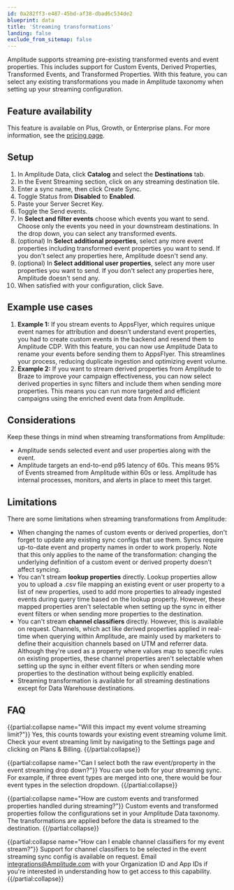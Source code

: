 ```yaml
---
id: 0a282ff3-e487-45bd-af38-dbad6c534de2
blueprint: data
title: 'Streaming transformations'
landing: false
exclude_from_sitemap: false
---
```

Amplitude supports streaming pre-existing transformed events and event properties. This includes support for Custom Events, Derived Properties, Transformed Events, and Transformed Properties. With this feature, you can select any existing transformations you made in Amplitude taxonomy when setting up your streaming configuration.

## Feature availability

This feature is available on Plus, Growth, or Enterprise plans. For more information, see the [pricing page](https://amplitude.com/pricing).

## Setup

1. In Amplitude Data, click **Catalog** and select the **Destinations** tab.
2. In the Event Streaming section, click on any streaming destination tile.
3. Enter a sync name, then click Create Sync.
4. Toggle Status from **Disabled** to **Enabled**.
5. Paste your Server Secret Key.
6. Toggle the Send events.
7. In **Select and filter events** choose which events you want to send. Choose only the events you need in your downstream destinations. In the drop down, you can select any transformed events.
8. (optional) In **Select additional properties**, select any more event properties including transformed event properties you want to send. If you don't select any properties here, Amplitude doesn't send any.
9. (optional) In **Select additional user properties**, select any more user properties you want to send. If you don't select any properties here, Amplitude doesn't send any.
10. When satisfied with your configuration, click Save.

## Example use cases

1. **Example 1:** If you stream events to AppsFlyer, which requires unique event names for attribution and doesn’t understand event properties, you had to create custom events in the backend and resend them to Amplitude CDP. With this feature, you can now use Amplitude Data to rename your events before sending them to AppsFlyer. This streamlines your process, reducing duplicate ingestion and optimizing event volume.
2. **Example 2:** If you want to stream derived properties from Amplitude to Braze to improve your campaign effectiveness, you can now select derived properties in sync filters and include them when sending more properties. This means you can run more targeted and efficient campaigns using the enriched event data from Amplitude.

## Considerations

Keep these things in mind when streaming transformations from Amplitude:

* Amplitude sends selected event and user properties along with the event.
* Amplitude targets an end-to-end p95 latency of 60s. This means 95% of Events streamed from Amplitude within 60s or less. Amplitude has internal processes, monitors, and alerts in place to meet this target.

## Limitations

There are some limitations when streaming transformations from Amplitude:

* When changing the names of custom events or derived properties, don't forget to update any existing sync configs that use them. Syncs require up-to-date event and property names in order to work properly. Note that this only applies to the name of the transformation: changing the underlying definition of a custom event or derived property doesn't affect syncing.
* You can't stream **lookup properties** directly. Lookup properties allow you to upload a .csv file mapping an existing event or user property to a list of new properties, used to add more properties to already ingested events during query time based on the lookup property. However, these mapped properties aren't selectable when setting up the sync in either event filters or when sending more properties to the destination.
* You can't stream **channel classifiers** directly. However, this is available on request. Channels, which act like derived properties applied in real-time when querying within Amplitude, are mainly used by marketers to define their acquisition channels based on UTM and referrer data. Although they're used as a property where values map to specific rules on existing properties, these channel properties aren't selectable when setting up the sync in either event filters or when sending more properties to the destination without being explicitly enabled.
* Streaming transformation is available for all streaming destinations except for Data Warehouse destinations.

## FAQ


{{partial:collapse name="Will this impact my event volume streaming limit?"}}
Yes, this counts towards your existing event streaming volume limit. Check your event streaming limit by navigating to the Settings page and clicking on Plans & Billing.
{{/partial:collapse}}


{{partial:collapse name="Can I select both the raw event/property in the event streaming drop down?"}}
You can use both for your streaming sync. For example, if three event types are merged into one, there would be four event types in the selection dropdown.
{{/partial:collapse}}


{{partial:collapse name="How are custom events and transformed properties handled during streaming?"}}
Custom events and transformed properties follow the configurations set in your Amplitude Data taxonomy. The transformations are applied before the data is streamed to the destination.
{{/partial:collapse}}


{{partial:collapse name="How can I enable channel classifiers for my event stream?"}}
Support for channel classifiers to be selected in the event streaming sync config is available on request. Email integrations@Amplitude.com with your Organization ID and App IDs if you're interested in understanding how to get access to this capability.
{{/partial:collapse}}